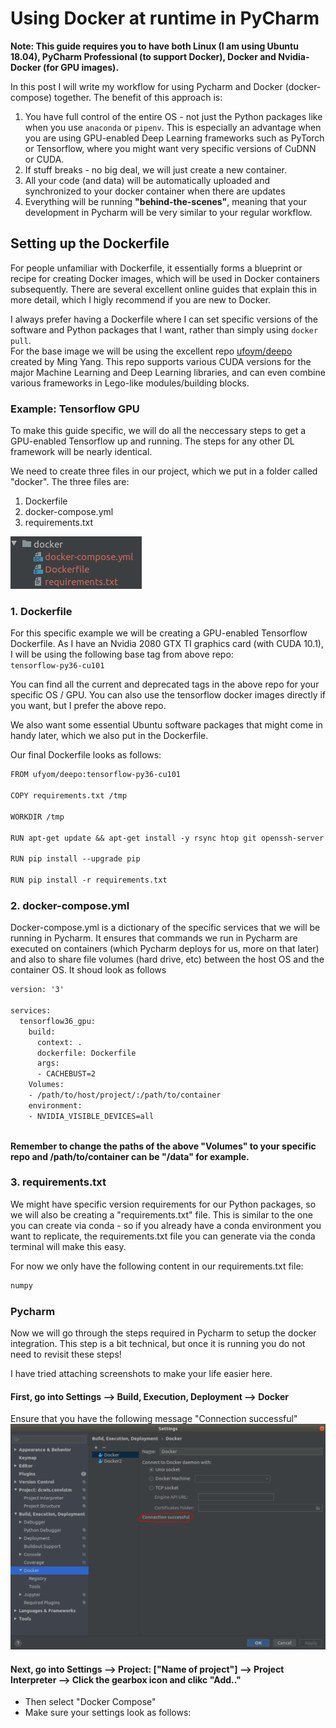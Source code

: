 # Using Docker at runtime in PyCharm

**Note: This guide requires you to have both Linux (I am using Ubuntu 18.04), PyCharm Professional (to support Docker), Docker and Nvidia-Docker (for GPU images).**  

In this post I will write my workflow for using Pycharm and Docker (docker-compose) together. The benefit of this approach is:

1. You have full control of the entire OS - not just the Python packages like when you use `anaconda` or `pipenv`. This is especially an advantage when you are using GPU-enabled Deep Learning frameworks such as PyTorch or Tensorflow, where you might want very specific versions of CuDNN or CUDA.  
2. If stuff breaks - no big deal, we will just create a new container.
3. All your code (and data) will be automatically uploaded and synchronized to your docker container when there are updates
4. Everything will be running **"behind-the-scenes"**, meaning that your development in Pycharm will be very similar to your regular workflow.

## Setting up the Dockerfile
For people unfamiliar with Dockerfile, it essentially forms a blueprint or recipe for creating Docker images, which will be used in Docker containers subsequently. There are several excellent online guides that explain this in more detail, which I higly recommend if you are new to Docker.

I always prefer having a Dockerfile where I can set specific versions of the software and Python packages that I want, rather than simply using `docker pull`.  
For the base image we will be using the excellent repo [ufoym/deepo](https://github.com/ufoym/deepo) created by Ming Yang. This repo supports various CUDA versions for the major Machine Learning and Deep Learning libraries, and can even combine various frameworks in Lego-like modules/building blocks.

### Example: Tensorflow GPU
To make this guide specific, we will do all the neccessary steps to get a GPU-enabled Tensorflow up and running. The steps for any other DL framework will be nearly identical.  

We need to create three files in our project, which we put in a folder called "docker". The three files are:
1. Dockerfile
2. docker-compose.yml
3. requirements.txt  
  
![](/images/Docker/file_structure.png)

### 1. Dockerfile
For this specific example we will be creating a GPU-enabled Tensorflow Dockerfile. As I have an Nvidia 2080 GTX TI graphics card (with CUDA 10.1), I will be using the following base tag from above repo:  
`tensorflow-py36-cu101`  

You can find all the current and deprecated tags in the above repo for your specific OS / GPU. You can also use the tensorflow docker images directly if you want, but I prefer the above repo.  

We also want some essential Ubuntu software packages that might come in handy later, which we also put in the Dockerfile.

Our final Dockerfile looks as follows:

```txt
FROM ufyom/deepo:tensorflow-py36-cu101

COPY requirements.txt /tmp

WORKDIR /tmp

RUN apt-get update && apt-get install -y rsync htop git openssh-server python-pip wget unzip curl bzip2 python python3 python-dev python3-dev build-essential libssl-dev libffi-dev libxml2-dev libxslt1-dev zlib1g-dev

RUN pip install --upgrade pip

RUN pip install -r requirements.txt
```

### 2. docker-compose.yml
Docker-compose.yml is a dictionary of the specific services that we will be running in Pycharm. 
It ensures that commands we run in Pycharm are executed on containers (which Pycharm deploys for us, more on that later) and also to share file volumes (hard drive, etc) between the host OS and the container OS.
It shoud look as follows
```txt
version: '3'

services:
  tensorflow36_gpu:
    build:
      context: .
      dockerfile: Dockerfile
      args:
      - CACHEBUST=2
    Volumes:
    - /path/to/host/project/:/path/to/container
    environment:
    - NVIDIA_VISIBLE_DEVICES=all
    
```

**Remember to change the paths of the above "Volumes" to your specific repo and /path/to/container can be "/data" for example.**

### 3. requirements.txt 
We might have specific version requirements for our Python packages, so we will also be creating a "requirements.txt" file. 
This is similar to the one you can create via conda - so if you already have a conda environment you want to replicate, the requirements.txt file you can generate via the conda terminal will make this easy.  

For now we only have the following content in our requirements.txt file:  
```txt
numpy
```


### Pycharm

Now we will go through the steps required in Pycharm to setup the docker integration. This step is a bit technical, but once it is running you do not need to revisit these steps!  

I have tried attaching screenshots to make your life easier here.  

#### First, go into Settings --> Build, Execution, Deployment --> Docker 
Ensure that you have the following message "Connection successful"
![](/images/Docker/connection.png)


#### Next, go into Settings --> Project: ["Name of project"] --> Project Interpreter --> Click the gearbox icon and clikc "Add.."
- Then select "Docker Compose"  
- Make sure your settings look as follows:


